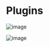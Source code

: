 # Plugins

![image](https://github.com/user-attachments/assets/15d6b1f0-1ff0-4e7d-a2ca-561785d1b4d5)

![image](https://github.com/user-attachments/assets/c8818c78-ae20-473d-96bf-287d8df7640e)



